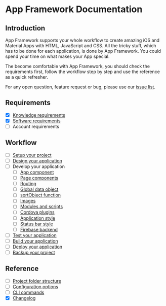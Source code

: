 # App Framework Documentation

## Introduction

App Framework supports your whole workflow to create amazing iOS and Material Apps with HTML, JavaScript and CSS. All the tricky stuff, which has to be done for each application, is done by App Framework. You could spend your time on what makes your App special.

The become comfortable with App Framework, you should check the requirements first, follow the workflow step by step and use the reference as a quick refresher.

For any open question, feature request or bug, please use our [issue list](https://github.com/scriptPilot/app-framework/issues).

## Requirements

- [x] [Knowledge requirements](docs/knowledge-requirements.md)
- [x] [Software requirements](docs/software-requirements.md)
- [ ] Account requirements

## Workflow

- [ ] [Setup your project](#)
- [ ] [Design your application](#)
- [ ] Develop your application
  - [ ] [App component](#)
  - [ ] [Page components](#)
  - [ ] [Routing](#)
  - [ ] [Global data object](#)
  - [ ] [sortObject function](#)
  - [ ] [Images](#)
  - [ ] [Modules and scripts](#)
  - [ ] [Cordova plugins](#)
  - [ ] [Application style](#)
  - [ ] [Status bar style](#)
  - [ ] [Firebase backend](#)
- [ ] [Test your application](#)
- [ ] [Build your application](#)
- [ ] [Deploy your application](#)
- [ ] [Backup your project](#)

## Reference

- [ ] [Project folder structure](#)
- [ ] [Configuration options](#)
- [ ] [CLI commands](#)
- [x] [Changelog](CHANGELOG.md)
